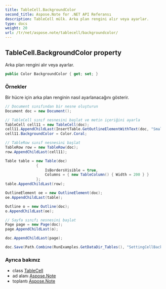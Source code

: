 ```yaml
---
title: TableCell.BackgroundColor
second_title: Aspose.Note for .NET API Referansı
description: TableCell mülk. Arka plan rengini alır veya ayarlar.
type: docs
weight: 20
url: /tr/net/aspose.note/tablecell/backgroundcolor/
---
```

## TableCell.BackgroundColor property

Arka plan rengini alır veya ayarlar.

```csharp
public Color BackgroundColor { get; set; }
```

### Örnekler

Bir hücre için arka plan renginin nasıl ayarlanacağını gösterir.

```csharp
// Document sınıfından bir nesne oluşturun
Document doc = new Document();

// TableCell sınıf nesnesini başlat ve metin içeriğini ayarla
TableCell cell11 = new TableCell(doc);
cell11.AppendChildLast(InsertTable.GetOutlineElementWithText(doc, "Small text"));
cell11.BackgroundColor = Color.Coral;

// TableRow sınıf nesnesini başlat
TableRow row = new TableRow(doc);
row.AppendChildLast(cell11);

Table table = new Table(doc)
              {
                  IsBordersVisible = true,
                  Columns = { new TableColumn() { Width = 200 } }
              };
table.AppendChildLast(row);

OutlineElement oe = new OutlineElement(doc);
oe.AppendChildLast(table);

Outline o = new Outline(doc);
o.AppendChildLast(oe);

// Sayfa sınıfı nesnesini başlat
Page page = new Page(doc);
page.AppendChildLast(o);

doc.AppendChildLast(page);

doc.Save(Path.Combine(RunExamples.GetDataDir_Tables(), "SettingCellBackGroundColor.pdf"));
```

### Ayrıca bakınız

* class [TableCell](../)
* ad alanı [Aspose.Note](../../tablecell/)
* toplantı [Aspose.Note](../../../)


